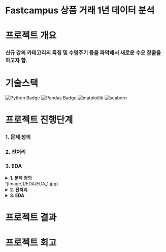 # Fastcampus 상품 거래 1년 데이터 분석

# 프로젝트 개요
### 신규 강의 카테고리의 특징 및 수명주기 등을 파악해서 새로운 수요 창출을 하고자 함.

# 기술스택
![Python Badge](https://img.shields.io/badge/Python-3776AB?style=flat&logo=Python&logoColor=white) ![Pandas Badge](https://img.shields.io/badge/Pandas-150458?style=flat&logo=Pandas&logoColor=white) ![matplotlib](https://img.shields.io/badge/matplotlib-19E57F) ![seaborn](https://img.shields.io/badge/seaborn-5B0BB5)

# 프로젝트 진행단계
### 1. 문제 정의
### 2. 전처리
### 3. EDA
<details>
  <summary><b>1. 문제 정의</b></summary>
  <!-- 내용 -->
  <img src="/EDA/EDA_1.jpg" alt="EDA_1" width="600">
</details>
![Image](/EDA/EDA_1.jpg)
<details>
  <summary><b>2. 전처리</b></summary>
  <!-- 내용 -->
</details>

<details>
  <summary><b>3. EDA</b></summary>
  <!-- 내용 -->
</details>

# 프로젝트 결과

# 프로젝트 회고
